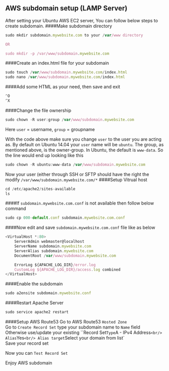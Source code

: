 ## AWS subdomain setup (LAMP Server)
After setting your Ubuntu AWS EC2 server, You can follow below steps to create subdomain.
####Make subdomain directory
```javascript
sudo mkdir subdomain.mywebsite.com to your /var/www directory

OR

sudo mkdir -p /var/www/subdomain.mywebsite.com
```
####Create an index.html file for your subdomain
```javascript
sudo touch /var/www/subdomain.mywebsite.com/index.html
sudo nano /var/www/subdomain.mywebsite.com/index.html
```
####Add some HTML as your need, then save and exit
```javascript
^O
^X
```
####Change the file ownership
```javascript
sudo chown -R user:group /var/www/subdomain.mywebsite.com
```
Here `user` = username, `group` = groupname <br/>

With the code above make sure you change `user` to the user you are acting as. By default on Ubuntu 14.04 your `user` name will be `ubuntu`. The group, as mentioned above, is the owner-group. In Ubuntu, the default is `www-data`. So the line would end up looking like this <br/>
```javascript
sudo chown -R ubuntu:www-data /var/www/subdomain.mywebsite.com
```
Now your user (either through SSH or SFTP should have the right the modify `/var/www/subdomain.mywebsite.com/*`
####Setup Vitrual host
```javascript
cd /etc/apache2/sites-available
ls
```
####If `subdomain.mywebsite.com.conf` is not available then follow below command
```javascript
sudo cp 000-default.conf subdomain.mywebsite.com.conf
```
####Now edit and save `subdomain.mywebsite.com.conf` file like as below
```javascript
<VirtualHost *:80>
	ServerAdmin webmaster@localhost
	ServerName subdomain.mywebsite.com
	ServerAlias subdomain.mywebsite.com
	DocumentRoot /var/www/subdomain.mywebsite.com

	ErrorLog ${APACHE_LOG_DIR}/error.log
	CustomLog ${APACHE_LOG_DIR}/access.log combined
</VirtualHost>
```
####Enable the subdomain
```javascript
sudo a2ensite subdomain.mywebsite.conf
```
####Restart Apache Server
```javascript
sudo service apache2 restart
```
####Setup AWS Route53
Go to AWS Route53 `Hosted Zone` <br/>
Go to `Create Record Set` type your subdomain name to `Name` field <br/>
Otherwise use/update your existing ``Record Set`
Type `A - IPv4 Address` <br/>
Alias `Yes` <br/>
Alias target `Select your domain from list` <br/>
Save your record set

Now you can `Test Record Set`

Enjoy AWS subdomain
